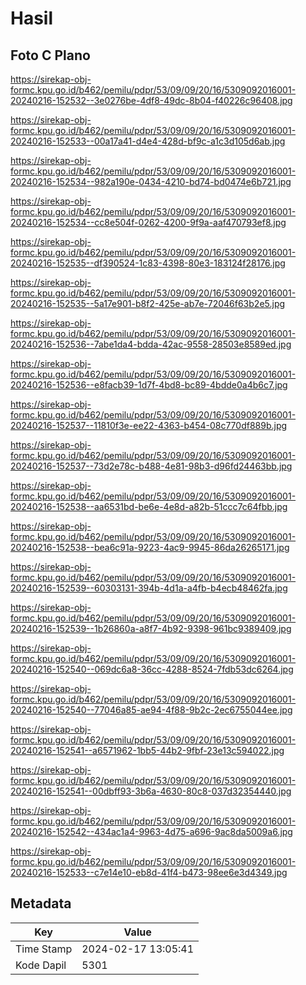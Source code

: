 # Hasil

## Foto C Plano

https://sirekap-obj-formc.kpu.go.id/b462/pemilu/pdpr/53/09/09/20/16/5309092016001-20240216-152532--3e0276be-4df8-49dc-8b04-f40226c96408.jpg

https://sirekap-obj-formc.kpu.go.id/b462/pemilu/pdpr/53/09/09/20/16/5309092016001-20240216-152533--00a17a41-d4e4-428d-bf9c-a1c3d105d6ab.jpg

https://sirekap-obj-formc.kpu.go.id/b462/pemilu/pdpr/53/09/09/20/16/5309092016001-20240216-152534--982a190e-0434-4210-bd74-bd0474e6b721.jpg

https://sirekap-obj-formc.kpu.go.id/b462/pemilu/pdpr/53/09/09/20/16/5309092016001-20240216-152534--cc8e504f-0262-4200-9f9a-aaf470793ef8.jpg

https://sirekap-obj-formc.kpu.go.id/b462/pemilu/pdpr/53/09/09/20/16/5309092016001-20240216-152535--df390524-1c83-4398-80e3-183124f28176.jpg

https://sirekap-obj-formc.kpu.go.id/b462/pemilu/pdpr/53/09/09/20/16/5309092016001-20240216-152535--5a17e901-b8f2-425e-ab7e-72046f63b2e5.jpg

https://sirekap-obj-formc.kpu.go.id/b462/pemilu/pdpr/53/09/09/20/16/5309092016001-20240216-152536--7abe1da4-bdda-42ac-9558-28503e8589ed.jpg

https://sirekap-obj-formc.kpu.go.id/b462/pemilu/pdpr/53/09/09/20/16/5309092016001-20240216-152536--e8facb39-1d7f-4bd8-bc89-4bdde0a4b6c7.jpg

https://sirekap-obj-formc.kpu.go.id/b462/pemilu/pdpr/53/09/09/20/16/5309092016001-20240216-152537--11810f3e-ee22-4363-b454-08c770df889b.jpg

https://sirekap-obj-formc.kpu.go.id/b462/pemilu/pdpr/53/09/09/20/16/5309092016001-20240216-152537--73d2e78c-b488-4e81-98b3-d96fd24463bb.jpg

https://sirekap-obj-formc.kpu.go.id/b462/pemilu/pdpr/53/09/09/20/16/5309092016001-20240216-152538--aa6531bd-be6e-4e8d-a82b-51ccc7c64fbb.jpg

https://sirekap-obj-formc.kpu.go.id/b462/pemilu/pdpr/53/09/09/20/16/5309092016001-20240216-152538--bea6c91a-9223-4ac9-9945-86da26265171.jpg

https://sirekap-obj-formc.kpu.go.id/b462/pemilu/pdpr/53/09/09/20/16/5309092016001-20240216-152539--60303131-394b-4d1a-a4fb-b4ecb48462fa.jpg

https://sirekap-obj-formc.kpu.go.id/b462/pemilu/pdpr/53/09/09/20/16/5309092016001-20240216-152539--1b26860a-a8f7-4b92-9398-961bc9389409.jpg

https://sirekap-obj-formc.kpu.go.id/b462/pemilu/pdpr/53/09/09/20/16/5309092016001-20240216-152540--069dc6a8-36cc-4288-8524-7fdb53dc6264.jpg

https://sirekap-obj-formc.kpu.go.id/b462/pemilu/pdpr/53/09/09/20/16/5309092016001-20240216-152540--77046a85-ae94-4f88-9b2c-2ec6755044ee.jpg

https://sirekap-obj-formc.kpu.go.id/b462/pemilu/pdpr/53/09/09/20/16/5309092016001-20240216-152541--a6571962-1bb5-44b2-9fbf-23e13c594022.jpg

https://sirekap-obj-formc.kpu.go.id/b462/pemilu/pdpr/53/09/09/20/16/5309092016001-20240216-152541--00dbff93-3b6a-4630-80c8-037d32354440.jpg

https://sirekap-obj-formc.kpu.go.id/b462/pemilu/pdpr/53/09/09/20/16/5309092016001-20240216-152542--434ac1a4-9963-4d75-a696-9ac8da5009a6.jpg

https://sirekap-obj-formc.kpu.go.id/b462/pemilu/pdpr/53/09/09/20/16/5309092016001-20240216-152533--c7e14e10-eb8d-41f4-b473-98ee6e3d4349.jpg


## Metadata

| Key        | Value               |
| ---------- | ------------------- |
| Time Stamp | 2024-02-17 13:05:41 |
| Kode Dapil | 5301                |



